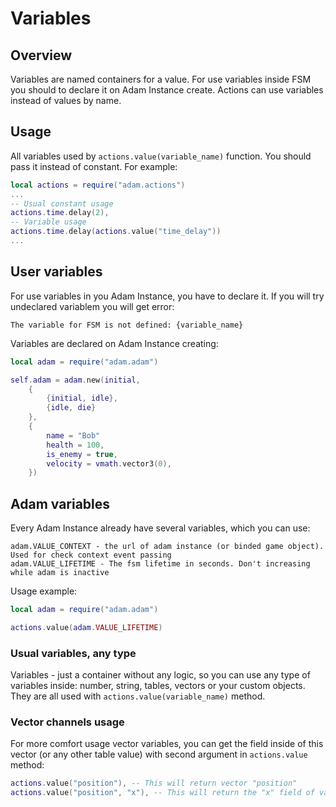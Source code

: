 # Variables

## Overview

Variables are named containers for a value. For use variables inside FSM you should to declare it on Adam Instance create. Actions can use variables instead of values by name.


## Usage

All variables used by `actions.value(variable_name)` function. You should pass it instead of constant. For example:

```lua
local actions = require("adam.actions")
...
-- Usual constant usage
actions.time.delay(2),
-- Variable usage
actions.time.delay(actions.value("time_delay"))
...

```


## User variables

For use variables in you Adam Instance, you have to declare it. If you will try undeclared variablem you will get error: 

`The variable for FSM is not defined: {variable_name}`

Variables are declared on Adam Instance creating:

```lua
local adam = require("adam.adam")

self.adam = adam.new(initial,
	{
		{initial, idle},
		{idle, die}
	},
	{
		name = "Bob"
		health = 100,
		is_enemy = true,
		velocity = vmath.vector3(0),
	})
```


## Adam variables

Every Adam Instance already have several variables, which you can use:

```
adam.VALUE_CONTEXT - the url of adam instance (or binded game object). Used for check context event passing
adam.VALUE_LIFETIME - The fsm lifetime in seconds. Don't increasing while adam is inactive
```

Usage example:

```lua
local adam = require("adam.adam")

actions.value(adam.VALUE_LIFETIME)
```


### Usual variables, any type

Variables - just a container without any logic, so you can use any type of variables inside: number, string, tables, vectors or your custom objects. They are all used with `actions.value(variable_name)` method.


### Vector channels usage

For more comfort usage vector variables, you can get the field inside of this vector (or any other table value) with second argument in `actions.value` method:

```lua
actions.value("position"), -- This will return vector "position"
actions.value("position", "x"), -- This will return the "x" field of variable "position"
```